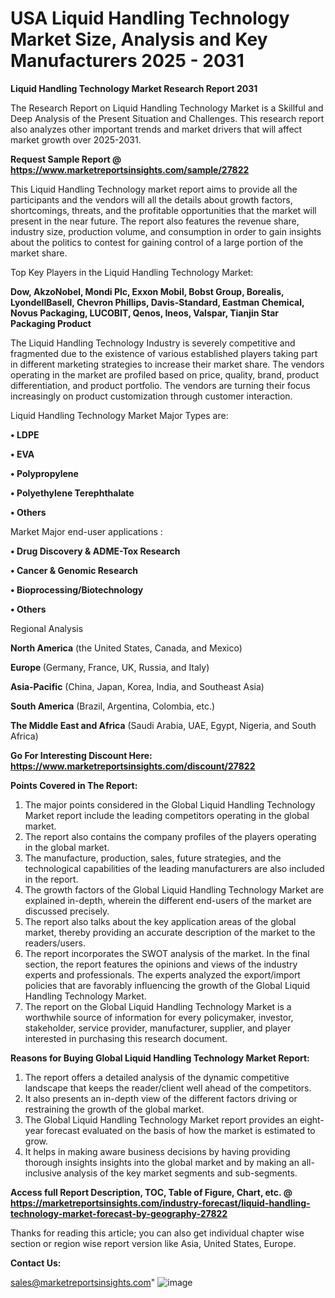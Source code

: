 # USA Liquid Handling Technology Market Size, Analysis and Key Manufacturers 2025 - 2031

<strong>Liquid Handling Technology Market Research Report 2031</strong>

The Research Report on Liquid Handling Technology Market is a Skillful and Deep Analysis of the Present Situation and Challenges. This research report also analyzes other important trends and market drivers that will affect market growth over 2025-2031.

<strong>Request Sample Report @ <a href=https://www.marketreportsinsights.com/sample/27822>https://www.marketreportsinsights.com/sample/27822</a></strong>

This Liquid Handling Technology market report aims to provide all the participants and the vendors will all the details about growth factors, shortcomings, threats, and the profitable opportunities that the market will present in the near future. The report also features the revenue share, industry size, production volume, and consumption in order to gain insights about the politics to contest for gaining control of a large portion of the market share.

Top Key Players in the Liquid Handling Technology Market:

<strong>Dow, AkzoNobel, Mondi Plc, Exxon Mobil, Bobst Group, Borealis, LyondellBasell, Chevron Phillips, Davis-Standard, Eastman Chemical, Novus Packaging, LUCOBIT, Qenos, Ineos, Valspar, Tianjin Star Packaging Product</strong>

The Liquid Handling Technology Industry is severely competitive and fragmented due to the existence of various established players taking part in different marketing strategies to increase their market share. The vendors operating in the market are profiled based on price, quality, brand, product differentiation, and product portfolio. The vendors are turning their focus increasingly on product customization through customer interaction.

Liquid Handling Technology Market Major Types are:

<strong>• LDPE

• EVA

• Polypropylene

• Polyethylene Terephthalate

• Others</strong>

Market Major end-user applications :

<strong>• Drug Discovery & ADME-Tox Research

• Cancer & Genomic Research

• Bioprocessing/Biotechnology

• Others</strong>

Regional Analysis

</u><strong><b>North America</b></strong> (the United States, Canada, and Mexico)

<strong><b>Europe </b></strong>(Germany, France, UK, Russia, and Italy)

<strong><b>Asia-Pacific</b></strong> (China, Japan, Korea, India, and Southeast Asia)

<strong><b>South America</b></strong> (Brazil, Argentina, Colombia, etc.)

<strong><b>The Middle East and Africa</b></strong> (Saudi Arabia, UAE, Egypt, Nigeria, and South Africa)

<strong>Go For Interesting Discount Here: <a href=https://www.marketreportsinsights.com/discount/27822>https://www.marketreportsinsights.com/discount/27822</a></strong>

<strong>Points Covered in The Report:</strong>
<ol>
  <li>The major points considered in the Global Liquid Handling Technology Market report include the leading competitors operating in the global market.</li>
  <li>The report also contains the company profiles of the players operating in the global market.</li>
  <li>The manufacture, production, sales, future strategies, and the technological capabilities of the leading manufacturers are also included in the report.</li>
  <li>The growth factors of the Global Liquid Handling Technology Market are explained in-depth, wherein the different end-users of the market are discussed precisely.</li>
  <li>The report also talks about the key application areas of the global market, thereby providing an accurate description of the market to the readers/users.</li>
  <li>The report incorporates the SWOT analysis of the market. In the final section, the report features the opinions and views of the industry experts and professionals. The experts analyzed the export/import policies that are favorably influencing the growth of the Global Liquid Handling Technology Market.</li>
  <li>The report on the Global Liquid Handling Technology Market is a worthwhile source of information for every policymaker, investor, stakeholder, service provider, manufacturer, supplier, and player interested in purchasing this research document.</li>
</ol>
<strong>Reasons for Buying Global Liquid Handling Technology Market Report:</strong>

<ol>
  <li>The report offers a detailed analysis of the dynamic competitive landscape that keeps the reader/client well ahead of the competitors.</li>
  <li>It also presents an in-depth view of the different factors driving or restraining the growth of the global market.</li>
  <li>The Global Liquid Handling Technology Market report provides an eight-year forecast evaluated on the basis of how the market is estimated to grow.</li>
  <li>It helps in making aware business decisions by having providing thorough insights insights into the global market and by making an all-inclusive analysis of the key market segments and sub-segments.</li>
</ol>
<strong>Access full Report Description, TOC, Table of Figure, Chart, etc. @ <a href=https://marketreportsinsights.com/industry-forecast/liquid-handling-technology-market-forecast-by-geography-27822>https://marketreportsinsights.com/industry-forecast/liquid-handling-technology-market-forecast-by-geography-27822</a></strong>


Thanks for reading this article; you can also get individual chapter wise section or region wise report version like Asia, United States, Europe.

<strong>Contact Us:</strong>

sales@marketreportsinsights.com"
![image](https://github.com/user-attachments/assets/f3770246-9bf5-4e12-9f39-e2e49923fa9b)
